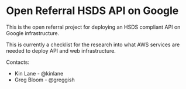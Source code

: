 # Open Referral HSDS API on Google
This is the open referral project for deploying an HSDS compliant API on Google infrastructure.

This is currently a checklist for the research into what AWS services are needed to deploy API and web infrastructure.

Contacts:

* Kin Lane - @kinlane
* Greg Bloom - @greggish

